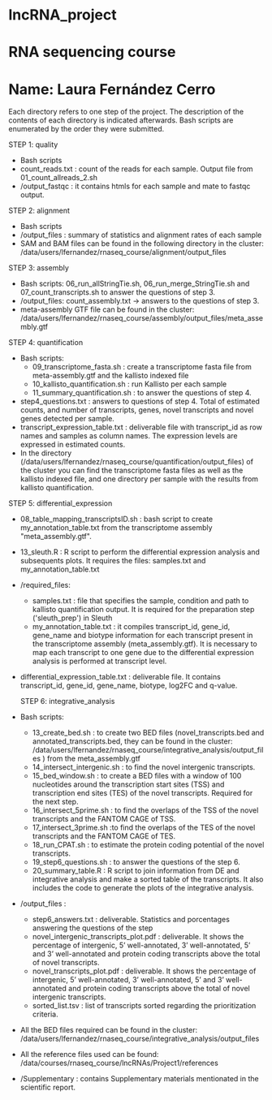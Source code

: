 # lncRNA_project
# RNA sequencing course
# Name: Laura Fernández Cerro

Each directory refers to one step of the project. The description of the contents of each directory is indicated afterwards.
Bash scripts are enumerated by the order they were submitted.

STEP 1: quality
- Bash scripts
- count_reads.txt : count of the reads for each sample. Output file from 01_count_allreads_2.sh
- /output_fastqc : it contains htmls for each sample and mate to fastqc output.
  
STEP 2: alignment
- Bash scripts
- /output_files : summary of statistics and alignment rates of each sample
- SAM and BAM files can be found in the following directory in the cluster: /data/users/lfernandez/rnaseq_course/alignment/output_files

STEP 3: assembly
- Bash scripts: 06_run_allStringTie.sh, 06_run_merge_StringTie.sh and 07_count_transcripts.sh to answer the questions of step 3.
- /output_files: count_assembly.txt -> answers to the questions of step 3.
- meta-assembly GTF file can be found in the cluster: /data/users/lfernandez/rnaseq_course/assembly/output_files/meta_assembly.gtf
        
STEP 4: quantification
- Bash scripts: 
  - 09_transcriptome_fasta.sh : create a transcriptome fasta file from meta-assembly.gtf and the kallisto indexed file
  - 10_kallisto_quantification.sh : run Kallisto per each sample
  - 11_summary_quantification.sh : to answer the questions of step 4.
- step4_questions.txt :  answers to questions of step 4. Total of estimated counts, and number of transcripts, genes, novel transcripts and novel genes detected per sample.
- transcript_expression_table.txt : deliverable file with transcript_id as row names and samples as column names. The expression levels are expressed in estimated counts.
- In the directory (/data/users/lfernandez/rnaseq_course/quantification/output_files) of the cluster you can find the transcriptome fasta files as well as the kallisto indexed file, and one directory per sample with the results from kallisto quantification.

STEP 5: differential_expression
- 08_table_mapping_transcriptsID.sh : bash script to create my_annotation_table.txt from the transcriptome assembly "meta_assembly.gtf".
- 13_sleuth.R : R script to perform the differential expression analysis and subsequents plots. It requires the files: samples.txt and my_annotation_table.txt
  
- /required_files: 
  - samples.txt : file that specifies the sample, condition and path to kallisto quantification output. It is required for the preparation step ('sleuth_prep') in Sleuth
  - my_annotation_table.txt : it compiles transcript_id, gene_id, gene_name and biotype information for each transcript present in the transcriptome assembly (meta_assembly.gtf). It is necessary to map each transcript to one gene due to the differential expression analysis is performed at transcript level.
  
- differential_expression_table.txt : deliverable file. It contains transcript_id, gene_id, gene_name, biotype, log2FC and q-value.

  STEP 6: integrative_analysis
- Bash scripts:
  - 13_create_bed.sh : to create two BED files (novel_transcripts.bed and annotated_transcripts.bed, they can be found in the cluster: /data/users/lfernandez/rnaseq_course/integrative_analysis/output_files ) from the meta_assembly.gtf
  - 14_intersect_intergenic.sh : to find the novel intergenic transcripts.
  - 15_bed_window.sh :  to create a BED files with a window of 100 nucleotides around the transcription start sites (TSS) and transcription end sites (TES) of the novel transcripts. Required for the next step.
  - 16_intersect_5prime.sh : to find the overlaps of the TSS of the novel transcripts and the FANTOM CAGE of TSS.
  -  17_intersect_3prime.sh :to find the overlaps of the TES of the novel transcripts and the FANTOM CAGE of TES.
  -  18_run_CPAT.sh : to estimate the protein coding potential of the novel transcripts.
  -  19_step6_questions.sh :  to answer the questions of the step 6.
  -  20_summary_table.R : R script to join information from DE and integrative analysis and make a sorted table of the transcripts. It also includes the code to generate the plots of the integrative analysis.

- /output_files :
  - step6_answers.txt : deliverable. Statistics and porcentages answering the questions of the step
  - novel_intergenic_transcripts_plot.pdf : deliverable. It shows the percentage of intergenic, 5’ well-annotated, 3’ well-annotated, 5’ and 3’ well-annotated and protein coding transcripts above the total of novel transcripts.
  - novel_transcripts_plot.pdf : deliverable. It shows the percentage of intergenic, 5’ well-annotated, 3’ well-annotated, 5’ and 3’ well-annotated and protein coding transcripts above the total of novel intergenic transcripts.
  - sorted_list.tsv : list of transcripts sorted regarding the prioritization criteria.

 - All the BED files required can be found in the cluster: /data/users/lfernandez/rnaseq_course/integrative_analysis/output_files

 - All the reference files used can be found: /data/courses/rnaseq_course/lncRNAs/Project1/references

- /Supplementary : contains Supplementary materials mentionated in the scientific report.



    
